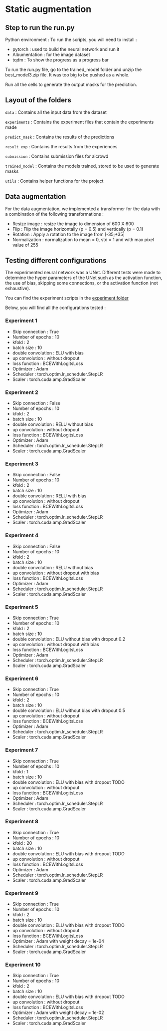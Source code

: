 # Static augmentation

## Step to run the run.py
Python environment : To run the scripts, you will need to install : 
- pytorch : used to build the neural network and run it
- Albumentation : for the image dataset
- tqdm : To show the progress as a progress bar

To run the run.py file, go to the trained_model folder and unzip the best_model3.zip file. It was too big to be pushed as a whole.

Run all the cells to generate the output masks for the prediction.

## Layout of the folders

`data` : Contains all the input data from the dataset

`experiments` : Contains the experiment files that contain the experiments made

`predict_mask` : Contains the results of the predictions

`result_exp` : Contains the results from the experiences

`submission` : Contains submission files for aicrowd

`trained_model` : Contains the models trained, stored to be used to generate masks

`utils` : Contains helper functions for the project

## Data augmentation
For the data augmentation, we implemented a transformer for the data with a combination of the following transformations :
- Resize image : resize the image to dimension of 600 X 600
- Flip : Flip the image horizontally (p = 0.5) and vertically (p = 0.1)
- Rotation : Apply a rotation to the image from [-35;+35]
- Normalization : normalization to mean = 0, std = 1 and with max pixel value of 255 

## Testing different configurations
The experimented neural network was a UNet. Different tests were made to determine the hyper parameters of the UNet such as the activation function, the use of bias, skipping some connections, or the activation function (not exhaustive).

You can find the experiment scripts in the <a href="experiments/">experiment folder</a>

Below, you will find all the configurations tested :

### Experiment 1
- Skip connection : True
- Number of epochs : 10
- kfold : 2
- batch size : 10
- double convolution : ELU with bias
- up convolution : without dropout 
- loss function : BCEWithLogitsLoss
- Optimizer : Adam
- Scheduler : torch.optim.lr_scheduler.StepLR
- Scaler :  torch.cuda.amp.GradScaler

### Experiment 2
- Skip connection : False
- Number of epochs : 10
- kfold : 2
- batch size : 10
- double convolution : RELU without bias
- up convolution : without dropout 
- loss function : BCEWithLogitsLoss
- Optimizer : Adam
- Scheduler : torch.optim.lr_scheduler.StepLR
- Scaler :  torch.cuda.amp.GradScaler

### Experiment 3
- Skip connection : False
- Number of epochs : 10
- kfold : 2
- batch size : 10
- double convolution : RELU with bias
- up convolution : without dropout 
- loss function : BCEWithLogitsLoss
- Optimizer : Adam
- Scheduler : torch.optim.lr_scheduler.StepLR
- Scaler :  torch.cuda.amp.GradScaler

### Experiment 4
- Skip connection : False
- Number of epochs : 10
- kfold : 2
- batch size : 10
- double convolution : RELU without bias
- up convolution : without dropout with bias
- loss function : BCEWithLogitsLoss
- Optimizer : Adam
- Scheduler : torch.optim.lr_scheduler.StepLR
- Scaler :  torch.cuda.amp.GradScaler

### Experiment 5
- Skip connection : True
- Number of epochs : 10
- kfold : 2
- batch size : 10
- double convolution : ELU without bias with dropout 0.2
- up convolution : without dropout with bias
- loss function : BCEWithLogitsLoss
- Optimizer : Adam
- Scheduler : torch.optim.lr_scheduler.StepLR
- Scaler :  torch.cuda.amp.GradScaler

### Experiment 6
- Skip connection : True
- Number of epochs : 10
- kfold : 2
- batch size : 10
- double convolution : ELU without bias with dropout 0.5
- up convolution : without dropout 
- loss function : BCEWithLogitsLoss
- Optimizer : Adam
- Scheduler : torch.optim.lr_scheduler.StepLR
- Scaler :  torch.cuda.amp.GradScaler

### Experiment 7
- Skip connection : True
- Number of epochs : 10
- kfold : 1
- batch size : 10
- double convolution : ELU with bias with dropout TODO
- up convolution : without dropout 
- loss function : BCEWithLogitsLoss
- Optimizer : Adam
- Scheduler : torch.optim.lr_scheduler.StepLR
- Scaler :  torch.cuda.amp.GradScaler

### Experiment 8
- Skip connection : True
- Number of epochs : 10
- kfold : 20
- batch size : 10
- double convolution : ELU with bias with dropout TODO
- up convolution : without dropout 
- loss function : BCEWithLogitsLoss
- Optimizer : Adam
- Scheduler : torch.optim.lr_scheduler.StepLR
- Scaler :  torch.cuda.amp.GradScaler

### Experiment 9
- Skip connection : True
- Number of epochs : 10
- kfold : 2
- batch size : 10
- double convolution : ELU with bias with dropout TODO
- up convolution : without dropout 
- loss function : BCEWithLogitsLoss
- Optimizer : Adam with weight decay = 1e-04
- Scheduler : torch.optim.lr_scheduler.StepLR
- Scaler :  torch.cuda.amp.GradScaler

### Experiment 10
- Skip connection : True
- Number of epochs : 10
- kfold : 2
- batch size : 10
- double convolution : ELU with bias with dropout TODO
- up convolution : without dropout 
- loss function : BCEWithLogitsLoss
- Optimizer : Adam with weight decay = 1e-02
- Scheduler : torch.optim.lr_scheduler.StepLR
- Scaler :  torch.cuda.amp.GradScaler